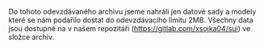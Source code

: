 Do tohoto odevzdávaného archivu jseme nahráli jen datové sady a modely které se nám podařilo dostat do odevzdávacího limitu 2MB. Všechny data jsou dostupné na v našem repozitáři (https://gitlab.com/xsojka04/sui) ve složce archiv.